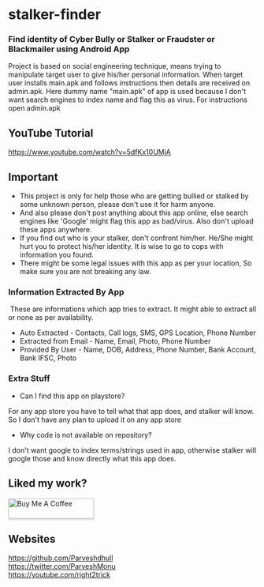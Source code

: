 # stalker-finder
### Find identity of Cyber Bully or Stalker or Fraudster or Blackmailer using Android App

Project is based on social engineering technique, means trying to manipulate target user to give his/her personal information. When target user installs main.apk and follows instructions then details are received on admin.apk. Here dummy name "main.apk" of app is used because I don't want search engines to index name and flag this as virus. For instructions open admin.apk


## YouTube Tutorial
https://www.youtube.com/watch?v=5dfKx10UMjA

## Important
- This project is only for help those who are getting bullied or stalked by some unknown person, please don't use it for harm anyone. 
- And also please don't post anything about this app online, else search engines like 'Google' might flag this app as bad/virus. Also don't upload these apps anywhere. 
- If you find out who is your stalker, don't confront him/her. He/She might hurt you to protect his/her identity. It is wise to go to cops with information you found.
- There might be some legal issues with this app as per your location, So make sure you are not breaking any law.

### Information Extracted By App
​	These are informations which app tries to extract. It might able to extract all or none as per availability.

- Auto Extracted - Contacts, Call logs, SMS, GPS Location, Phone Number
- Extracted from Email - Name, Email, Photo, Phone Number
- Provided By User - Name, DOB, Address, Phone Number, Bank Account, Bank IFSC, Photo

### Extra Stuff

- Can I find this app on playstore?
  			
For any app store you have to tell what that app does, and stalker will know. So I don't have any plan to upload it on any app store
-  Why code is not available on repository?
    		
I don't want google to index terms/strings used in app, otherwise stalker will google those and know directly what this app does.


## Liked my work?
<a href="https://www.buymeacoffee.com/parveshmonu" target="_blank"><img src="https://www.buymeacoffee.com/assets/img/custom_images/orange_img.png" alt="Buy Me A Coffee" style="height: 41px !important;width: 174px !important;box-shadow: 0px 3px 2px 0px rgba(190, 190, 190, 0.5) !important;-webkit-box-shadow: 0px 3px 2px 0px rgba(190, 190, 190, 0.5) !important;" ></a>

## Websites
https://github.com/Parveshdhull
<br />https://twitter.com/ParveshMonu
<br />https://youtube.com/right2trick
